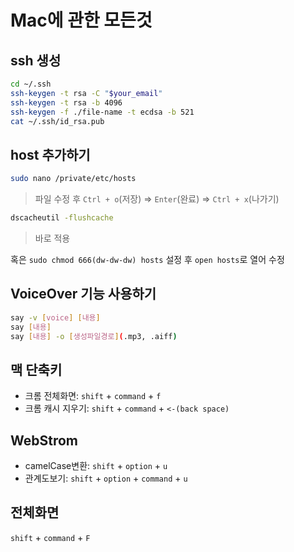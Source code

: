 # Mac에 관한 모든것

## ssh 생성

```sh
cd ~/.ssh
ssh-keygen -t rsa -C "$your_email"
ssh-keygen -t rsa -b 4096
ssh-keygen -f ./file-name -t ecdsa -b 521
cat ~/.ssh/id_rsa.pub
```

## host 추가하기

```sh
sudo nano /private/etc/hosts
```
> 파일 수정 후 `Ctrl + o`(저장) => `Enter`(완료) => `Ctrl + x`(나가기)

```sh
dscacheutil -flushcache
```

> 바로 적용

혹은 `sudo chmod 666(dw-dw-dw) hosts` 설정 후 `open hosts`로 열어 수정 

## VoiceOver 기능 사용하기
```sh
say -v [voice] [내용]
say [내용]
say [내용] -o [생성파일경로](.mp3, .aiff)
```

## 맥 단축키
- 크롬 전체화면: `shift` + `command` + `f`
- 크롬 캐시 지우기: `shift` + `command` + `<-(back space)`

## WebStrom
- camelCase변환: `shift` + `option` + `u`
- 관계도보기: `shift` + `option` + `command` + `u`

## 전체화면
`shift` + `command` + `F`
